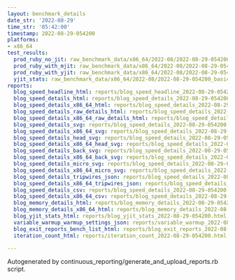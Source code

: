 ```yaml
---
layout: benchmark_details
date_str: '2022-08-29'
time_str: '05:42:00'
timestamp: 2022-08-29-054200
platforms:
- x86_64
test_results:
  prod_ruby_no_jit: raw_benchmark_data/x86_64/2022-08/2022-08-29-054200_basic_benchmark_prod_ruby_no_jit.json
  prod_ruby_with_mjit: raw_benchmark_data/x86_64/2022-08/2022-08-29-054200_basic_benchmark_prod_ruby_with_mjit.json
  prod_ruby_with_yjit: raw_benchmark_data/x86_64/2022-08/2022-08-29-054200_basic_benchmark_prod_ruby_with_yjit.json
  yjit_stats: raw_benchmark_data/x86_64/2022-08/2022-08-29-054200_basic_benchmark_yjit_stats.json
reports:
  blog_speed_headline_html: reports/blog_speed_headline_2022-08-29-054200.html
  blog_speed_details_html: reports/blog_speed_details_2022-08-29-054200.html
  blog_speed_details_x86_64_html: reports/blog_speed_details_2022-08-29-054200.x86_64.html
  blog_speed_details_raw_details_html: reports/blog_speed_details_2022-08-29-054200.raw_details.html
  blog_speed_details_x86_64_raw_details_html: reports/blog_speed_details_2022-08-29-054200.x86_64.raw_details.html
  blog_speed_details_svg: reports/blog_speed_details_2022-08-29-054200.svg
  blog_speed_details_x86_64_svg: reports/blog_speed_details_2022-08-29-054200.x86_64.svg
  blog_speed_details_head_svg: reports/blog_speed_details_2022-08-29-054200.head.svg
  blog_speed_details_x86_64_head_svg: reports/blog_speed_details_2022-08-29-054200.x86_64.head.svg
  blog_speed_details_back_svg: reports/blog_speed_details_2022-08-29-054200.back.svg
  blog_speed_details_x86_64_back_svg: reports/blog_speed_details_2022-08-29-054200.x86_64.back.svg
  blog_speed_details_micro_svg: reports/blog_speed_details_2022-08-29-054200.micro.svg
  blog_speed_details_x86_64_micro_svg: reports/blog_speed_details_2022-08-29-054200.x86_64.micro.svg
  blog_speed_details_tripwires_json: reports/blog_speed_details_2022-08-29-054200.tripwires.json
  blog_speed_details_x86_64_tripwires_json: reports/blog_speed_details_2022-08-29-054200.x86_64.tripwires.json
  blog_speed_details_csv: reports/blog_speed_details_2022-08-29-054200.csv
  blog_speed_details_x86_64_csv: reports/blog_speed_details_2022-08-29-054200.x86_64.csv
  blog_memory_details_html: reports/blog_memory_details_2022-08-29-054200.html
  blog_memory_details_x86_64_html: reports/blog_memory_details_2022-08-29-054200.x86_64.html
  blog_yjit_stats_html: reports/blog_yjit_stats_2022-08-29-054200.html
  variable_warmup_warmup_settings_json: reports/variable_warmup_2022-08-29-054200.warmup_settings.json
  blog_exit_reports_bench_list_html: reports/blog_exit_reports_2022-08-29-054200.bench_list.html
  iteration_count_html: reports/iteration_count_2022-08-29-054200.html

---
```

Autogenerated by continuous_reporting/generate_and_upload_reports.rb script.
